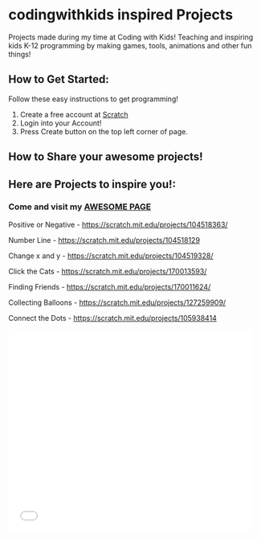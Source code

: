 <link rel="shortcut icon" href="images/scratch.ico">

# codingwithkids inspired Projects

Projects made during my time at Coding with Kids! Teaching and inspiring kids K-12 programming by making games, tools, animations and other fun things!

## How to Get Started:
Follow these easy instructions to get programming!
1. Create a free account at [Scratch](https://scratch.mit.edu/)
2. Login into your Account!
3. Press Create button on the top left corner of page.

## How to Share your awesome projects!


## Here are Projects to inspire you!:

### Come and visit my [AWESOME PAGE](https://scratch.mit.edu/users/stevenngo36/)

Positive or Negative - https://scratch.mit.edu/projects/104518363/

Number Line - https://scratch.mit.edu/projects/104518129

Change x and y - https://scratch.mit.edu/projects/104519328/

Click the Cats - https://scratch.mit.edu/projects/170013593/

Finding Friends - https://scratch.mit.edu/projects/170011624/

Collecting Balloons - https://scratch.mit.edu/projects/127259909/

Connect the Dots - https://scratch.mit.edu/projects/105938414

<iframe allowtransparency="true" width="485" height="402" src="//scratch.mit.edu/projects/embed/203036842/?autostart=false" frameborder="0" allowfullscreen></iframe>
    
